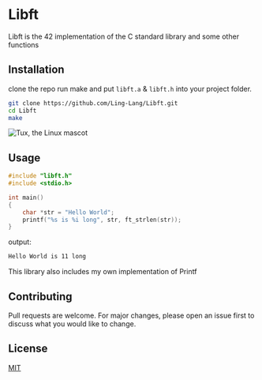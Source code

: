 # Libft
Libft is the 42 implementation of the C standard library and some other functions

## Installation

clone the repo run make and put `libft.a` & `libft.h` into your project folder. 
```bash
git clone https://github.com/Ling-Lang/Libft.git
cd Libft
make
```
![Tux, the Linux mascot](https://i.imgur.com/uTRrq8F.jpeg)
## Usage

```c
#include "libft.h"
#include <stdio.h>

int main()
{
    char *str = "Hello World";
    printf("%s is %i long", str, ft_strlen(str));
}
```
output:
```bash
Hello World is 11 long
```


This library also includes my own implementation of Printf
## Contributing

Pull requests are welcome. For major changes, please open an issue first
to discuss what you would like to change.

## License

[MIT](https://choosealicense.com/licenses/mit/)
